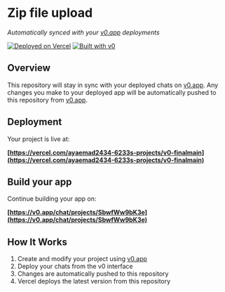 # Zip file upload

*Automatically synced with your [v0.app](https://v0.app) deployments*

[![Deployed on Vercel](https://img.shields.io/badge/Deployed%20on-Vercel-black?style=for-the-badge&logo=vercel)](https://vercel.com/ayaemad2434-6233s-projects/v0-finalmain)
[![Built with v0](https://img.shields.io/badge/Built%20with-v0.app-black?style=for-the-badge)](https://v0.app/chat/projects/SbwfWw9bK3e)

## Overview

This repository will stay in sync with your deployed chats on [v0.app](https://v0.app).
Any changes you make to your deployed app will be automatically pushed to this repository from [v0.app](https://v0.app).

## Deployment

Your project is live at:

**[https://vercel.com/ayaemad2434-6233s-projects/v0-finalmain](https://vercel.com/ayaemad2434-6233s-projects/v0-finalmain)**

## Build your app

Continue building your app on:

**[https://v0.app/chat/projects/SbwfWw9bK3e](https://v0.app/chat/projects/SbwfWw9bK3e)**

## How It Works

1. Create and modify your project using [v0.app](https://v0.app)
2. Deploy your chats from the v0 interface
3. Changes are automatically pushed to this repository
4. Vercel deploys the latest version from this repository
